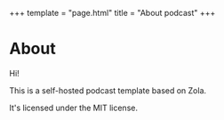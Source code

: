 +++
template = "page.html"
title = "About podcast"
+++

# About

Hi!

This is a self-hosted podcast template based on Zola.

It's licensed under the MIT license.
